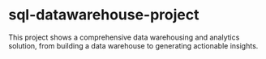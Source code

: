 # sql-datawarehouse-project

This project shows a comprehensive data warehousing and analytics solution, from building a data warehouse to generating actionable insights. 
